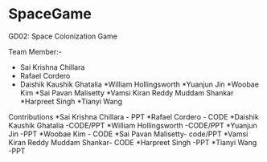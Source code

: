 # SpaceGame
GD02: Space Colonization Game
 
 Team Member:-
 * Sai Krishna Chillara
 * Rafael Cordero
 * Daishik Kaushik Ghatalia
 *William Hollingsworth
 *Yuanjun Jin
 *Woobae Kim
 *Sai Pavan Malisetty
 *Vamsi Kiran Reddy Muddam Shankar
 *Harpreet Singh
 *Tianyi Wang

Contributions
*Sai Krishna Chillara - PPT
*Rafael Cordero - CODE
*Daishik Kaushik Ghatalia -CODE/PPT
*William Hollingsworth -CODE/PPT
*Yuanjun Jin -PPT
*Woobae Kim - CODE
*Sai Pavan Malisetty- code/PPT
*Vamsi Kiran Reddy Muddam Shankar- CODE
*Harpreet Singh -PPT
*Tianyi Wang -PPT
